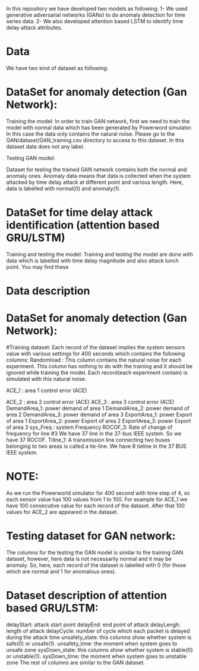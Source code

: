 In this repository we have developed two models as following:
1- We used generative adversarial networks (GANs) to do anomaly detection for time series data. 
2- We also developed attention based LSTM to identify time delay attack attributes.

# Data

We have two kind of dataset as following:

# DataSet for anomaly detection (Gan Network):

Training the model:
In order to train GAN network, first we need to train the model with normal data which has been generated by Powerword simulator. In this case the data only contains the natural noise. Please go to the GAN/dataset/GAN_training.csv directory to access to this dataset. In this dataset data does not any label.

Testing GAN model:

Dataset for testing the trained GAN network contains both the normal and anomaly ones. Anomaly data means that data is collected when the system attacked by time delay attack at different point and various length. Here, data is labelled with normal(0) and anomaly(1).

# DataSet for time delay attack identification (attention based GRU/LSTM)

Training and testing the model:
Training and testing the model are done with data which is labelled with time delay magnitude and also attack lunch point. You may find these 

# Data description

# DataSet for anomaly detection (Gan Network):

#Training dataset:
Each record of the dataset implies the system sensors value with various settings for 400 seconds which contains the following columns:
Randomload : This column contains the natural noise for each experiment. This column has nothing to do with the training and it should be ignored while training the model. Each record(each experiment contain) is simulated with this natural noise.

ACE_1 : area 1 control error (ACE)

ACE_2 : area 2 control error (ACE)
ACE_3 : area 3 control error (ACE)
DemandArea_1: power demand of area 1
DemandArea_2: power demand of area 2
DemandArea_3: power demand of area 3
ExportArea_1: power Export of area 1
ExportArea_2: power Export of area 2
ExportArea_3: power Export of area 3
sys_Freq : system Frequency
ROCOF_3: Rate of change of frequency for line #3
We have 37 line in the 37-bus IEEE system. So we have 37 ROCOF. 
Tiline_1: A transmission line connecting two buses belonging to two areas is called a tie-line.
We have 8 tieline in the 37 BUS IEEE system.
# NOTE: 
As we run the Powerworld simulator for 400 second with time step of 4, so each sensor value has 100 values from 1 to 100. For example for ACE_1 we have 100 consecutive value for each record of the dataset. After that 100 values for ACE_2 are appeared in the dataset.
# Testing dataset for GAN network:
The columns for the testing the GAN model is similar to the training GAN dataset, however, here data is not necessarily normal and it may be anomaly. So, here, each record of the dataset is labelled with 0 (for those which are normal and 1 for anomalous ones).
# Dataset description of attention based GRU/LSTM:
delayStart: attack start point
delayEnd: end point of attack
delayLengh: length of attack
delayCycle: number of cycle which each packet is delayed during the attack time
unsafety_state: this columns show whether system is safe(0) or unsafe(1).
unsafety_time: the moment when system goes to unsafe zone
sysDown_state: this columns show whether system is stable(0) or unstable(1).
sysDown_time: the moment when system goes to unstable zone
The rest of columns are similar to the GAN dataset.







